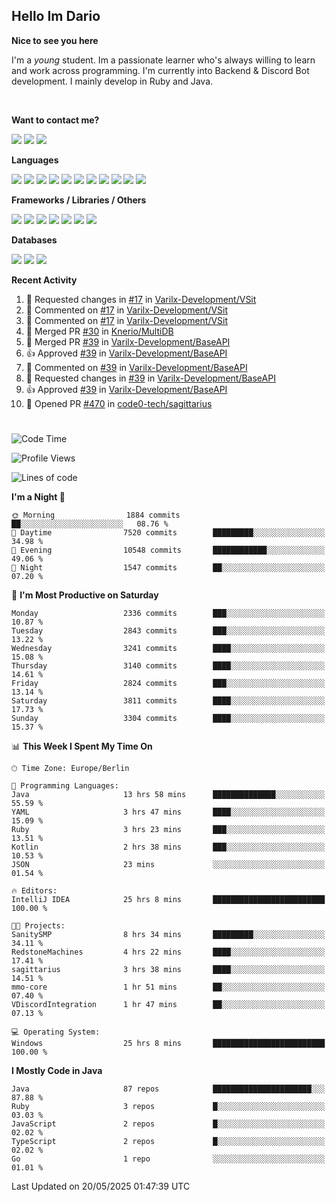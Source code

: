 <h2>Hello Im Dario</h2>

**Nice to see you here**

I'm a *young* student. Im a passionate learner who's always willing to learn and work across
programming. I'm currently into Backend & Discord Bot development. I mainly develop in Ruby and Java.

<br/>

**Want to contact me?**

<a href="https://github.com/knerio"><img src="https://img.shields.io/badge/-Github-blue?style=for-the-badge&logo=github&logoColor=white"/></a> <a href="https://discord.com/users/639416958923702292"><img src="https://img.shields.io/badge/-knerio-blue?style=for-the-badge&logo=discord&logoColor=white"/></a> <a href="https://twitch.tv/dopalos_"><img src="https://img.shields.io/badge/-twitch-blue?style=for-the-badge&logo=twitch&logoColor=white"/></a>

**Languages**

<img src="https://img.shields.io/badge/-Java-blue?style=for-the-badge&logo=java&logoColor=white"/> <img src="https://img.shields.io/badge/-Ruby-blue?style=for-the-badge&logo=Ruby&logoColor=white"/> <img src="https://img.shields.io/badge/-Git-blue?style=for-the-badge&logo=Git&logoColor=white"/> <img src="https://img.shields.io/badge/-HTML-blue?style=for-the-badge&logo=html5&logoColor=white"/> <img src="https://img.shields.io/badge/-CSS-blue?style=for-the-badge&logo=CSS3&logoColor=white"/> <img src="https://img.shields.io/badge/-Javascript-blue?style=for-the-badge&logo=javascript&logoColor=white"/> <img src="https://img.shields.io/badge/-Typescript-blue?style=for-the-badge&logo=TypeScript&logoColor=white"/> <img src="https://img.shields.io/badge/-Kotlin-blue?style=for-the-badge&logo=kotlin&logoColor=white"/> <img src="https://img.shields.io/badge/-SQL-blue?style=for-the-badge&logo=MYSQL&logoColor=white"/> <img src="https://img.shields.io/badge/-Markdown-blue?style=for-the-badge&logo=Markdown&logoColor=white"/> <img src="https://img.shields.io/badge/-JSON-blue?style=for-the-badge&logo=JSON&logoColor=white"/>
<br/>

 **Frameworks / Libraries / Others**

<img src="https://img.shields.io/badge/-Ruby_On_Rails-blue?style=for-the-badge&logo=ruby-on-rails&logoColor=white"/> <img src="https://img.shields.io/badge/-JDA-blue?style=for-the-badge&logo=JDA&logoColor=white"/> <img src="https://img.shields.io/badge/-Bootstrap-blue?style=for-the-badge&logo=Bootstrap&logoColor=white"/> <img src="https://img.shields.io/badge/-Node.JS-blue?style=for-the-badge&logo=node.js&logoColor=white"/> <img src="https://img.shields.io/badge/-React-blue?style=for-the-badge&logo=React&logoColor=white"/> <img src="https://img.shields.io/badge/-Express-blue?style=for-the-badge&logo=Express&logoColor=white"/> <img src="https://img.shields.io/badge/-Next.Js-blue?style=for-the-badge&logo=Next.Js&logoColor=white"/>

**Databases**

<img src="https://img.shields.io/badge/-MongoDB-blue?style=for-the-badge&logo=mongodb&logoColor=white"/> <img src="https://img.shields.io/badge/-MariaDB-blue?style=for-the-badge&logo=MariaDB&logoColor=white"/>
<img src="https://img.shields.io/badge/-PostgreSQL-blue?style=for-the-badge&logo=PostgreSQl&logoColor=white"/>

**Recent Activity**

<!--RECENT_ACTIVITY:start-->
1. 🔴 Requested changes in [#17](https://github.com/Varilx-Development/VSit/pull/17#pullrequestreview-2854440243) in [Varilx-Development/VSit](https://github.com/Varilx-Development/VSit)<br>
2. 💬 Commented on [#17](https://github.com/Varilx-Development/VSit/pull/17#discussion_r2098127291) in [Varilx-Development/VSit](https://github.com/Varilx-Development/VSit)<br>
3. 💬 Commented on [#17](https://github.com/Varilx-Development/VSit/pull/17#discussion_r2098127690) in [Varilx-Development/VSit](https://github.com/Varilx-Development/VSit)<br>
4. 🎉 Merged PR [#30](https://github.com/Knerio/MultiDB/pull/30) in [Knerio/MultiDB](https://github.com/Knerio/MultiDB)<br>
5. 🎉 Merged PR [#39](https://github.com/Varilx-Development/BaseAPI/pull/39) in [Varilx-Development/BaseAPI](https://github.com/Varilx-Development/BaseAPI)<br>
6. 👍 Approved [#39](https://github.com/Varilx-Development/BaseAPI/pull/39#pullrequestreview-2848929985) in [Varilx-Development/BaseAPI](https://github.com/Varilx-Development/BaseAPI)<br>
7. 💬 Commented on [#39](https://github.com/Varilx-Development/BaseAPI/pull/39#discussion_r2094511509) in [Varilx-Development/BaseAPI](https://github.com/Varilx-Development/BaseAPI)<br>
8. 🔴 Requested changes in [#39](https://github.com/Varilx-Development/BaseAPI/pull/39#pullrequestreview-2848928348) in [Varilx-Development/BaseAPI](https://github.com/Varilx-Development/BaseAPI)<br>
9. 👍 Approved [#39](https://github.com/Varilx-Development/BaseAPI/pull/39#pullrequestreview-2848927039) in [Varilx-Development/BaseAPI](https://github.com/Varilx-Development/BaseAPI)<br>
10. 💪 Opened PR [#470](https://github.com/code0-tech/sagittarius/pull/470) in [code0-tech/sagittarius](https://github.com/code0-tech/sagittarius)<br>
<!--RECENT_ACTIVITY:end-->
 
#

<!--START_SECTION:waka-->
![Code Time](http://img.shields.io/badge/Code%20Time-1%2C169%20hrs%2019%20mins-blue)

![Profile Views](http://img.shields.io/badge/Profile%20Views-1-blue)

![Lines of code](https://img.shields.io/badge/From%20Hello%20World%20I%27ve%20Written-2.4%20million%20lines%20of%20code-blue)

**I'm a Night 🦉** 

```text
🌞 Morning                1884 commits        ██░░░░░░░░░░░░░░░░░░░░░░░   08.76 % 
🌆 Daytime                7520 commits        █████████░░░░░░░░░░░░░░░░   34.98 % 
🌃 Evening                10548 commits       ████████████░░░░░░░░░░░░░   49.06 % 
🌙 Night                  1547 commits        ██░░░░░░░░░░░░░░░░░░░░░░░   07.20 % 
```
📅 **I'm Most Productive on Saturday** 

```text
Monday                   2336 commits        ███░░░░░░░░░░░░░░░░░░░░░░   10.87 % 
Tuesday                  2843 commits        ███░░░░░░░░░░░░░░░░░░░░░░   13.22 % 
Wednesday                3241 commits        ████░░░░░░░░░░░░░░░░░░░░░   15.08 % 
Thursday                 3140 commits        ████░░░░░░░░░░░░░░░░░░░░░   14.61 % 
Friday                   2824 commits        ███░░░░░░░░░░░░░░░░░░░░░░   13.14 % 
Saturday                 3811 commits        ████░░░░░░░░░░░░░░░░░░░░░   17.73 % 
Sunday                   3304 commits        ████░░░░░░░░░░░░░░░░░░░░░   15.37 % 
```


📊 **This Week I Spent My Time On** 

```text
🕑︎ Time Zone: Europe/Berlin

💬 Programming Languages: 
Java                     13 hrs 58 mins      ██████████████░░░░░░░░░░░   55.59 % 
YAML                     3 hrs 47 mins       ████░░░░░░░░░░░░░░░░░░░░░   15.09 % 
Ruby                     3 hrs 23 mins       ███░░░░░░░░░░░░░░░░░░░░░░   13.51 % 
Kotlin                   2 hrs 38 mins       ███░░░░░░░░░░░░░░░░░░░░░░   10.53 % 
JSON                     23 mins             ░░░░░░░░░░░░░░░░░░░░░░░░░   01.54 % 

🔥 Editors: 
IntelliJ IDEA            25 hrs 8 mins       █████████████████████████   100.00 % 

🐱‍💻 Projects: 
SanitySMP                8 hrs 34 mins       █████████░░░░░░░░░░░░░░░░   34.11 % 
RedstoneMachines         4 hrs 22 mins       ████░░░░░░░░░░░░░░░░░░░░░   17.41 % 
sagittarius              3 hrs 38 mins       ████░░░░░░░░░░░░░░░░░░░░░   14.51 % 
mmo-core                 1 hr 51 mins        ██░░░░░░░░░░░░░░░░░░░░░░░   07.40 % 
VDiscordIntegration      1 hr 47 mins        ██░░░░░░░░░░░░░░░░░░░░░░░   07.13 % 

💻 Operating System: 
Windows                  25 hrs 8 mins       █████████████████████████   100.00 % 
```

**I Mostly Code in Java** 

```text
Java                     87 repos            ██████████████████████░░░   87.88 % 
Ruby                     3 repos             █░░░░░░░░░░░░░░░░░░░░░░░░   03.03 % 
JavaScript               2 repos             █░░░░░░░░░░░░░░░░░░░░░░░░   02.02 % 
TypeScript               2 repos             █░░░░░░░░░░░░░░░░░░░░░░░░   02.02 % 
Go                       1 repo              ░░░░░░░░░░░░░░░░░░░░░░░░░   01.01 % 
```




 Last Updated on 20/05/2025 01:47:39 UTC
<!--END_SECTION:waka-->

